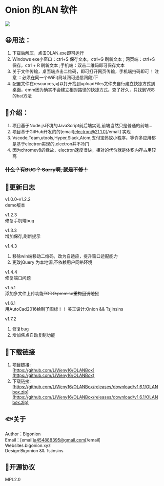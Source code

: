 # Onion 的LAN 软件

<img src="https://raw.githubusercontent.com/LiWeny16/OLANBox/main/favicon.ico">

## 😃用法：

1. 下载后解压，点击OLAN.exe即可运行
2. Windows exe小窗口：ctrl+S 保存文本，ctrl+G 刷新文本 ; 网页端：ctrl+S 保存，ctrl + R 刷新文本 ;手机端：双击二维码即可保存文本
3. 关于文件传输，桌面端点击二维码，即可打开网页传输，手机端扫码即可！ 注意 ：必须在同一个WiFi(局域网可通信网段)下
4. 配置文件在resources,可以打开找到uploadFiles文件夹自行建立快捷方式到桌面，emm因为确实不会建立相对路径的快捷方式，查了好久，只找到VBS的bat方法

## 🥺介绍：

1. 项目基于Node.js环境的JavaScript前后端实现,前端当然只是普通的前端...
2. 项目基于GitHub开发的的[email]electron@21.1.0[/email] 实现
3. Vscode,Team,utools,Hyper,Slack,Atom,支付宝蚂蚁小程序，等许多应用都是基于electron实现的,electron并不冷门
4. 因为chromev8的缘故，electron速度很快，相对的代价就是体积内存占用较高

### ~~什么？有BUG？ Sorry啊, 就是不修！~~

## 🌈更新日志

v1.0.0-v1.2.2<br>
demo版本

v1.2.3<br>
修复手机端bug

v1.3.3<br>
增加保存,刷新提示

v1.4.3<br>
1. 移除win端移动二维码，改为自适应，提升窗口适配能力
2. 更改jQuery 为本地源,不依赖用户网络环境

v1.4.4<br>
修复端口问题

v1.5.1<br>添加多文件上传功能~~TODO:promise重构回调地狱~~

v1.6.1<br>
用AutoCad2016绘制了图标！！
美工设计:Onion && Tsjinsins

v1.7.2<br>
1. 修复bug
2. 增加焦点自动复制功能

## 🧐下载链接

1. 项目链接:<br>
    [https://github.com/LiWeny16/OLANBox](https://github.com/LiWeny16/OLANBox)
2. 下载链接:<br>
    [https://github.com/LiWeny16/OLANBox/releases/download/v1.6.1/OLANbox.zip](https://github.com/LiWeny16/OLANBox/releases/download/v1.6.1/OLANbox.zip)

## 🐟关于

Author：Bigonion<br>
Email：[email]a454888395@gmail.com[/email]<br>
Websites:bigonion.xyz<br>
Design:Bigonion && Tsjinsins<br>

## 💎开源协议
MPL2.0